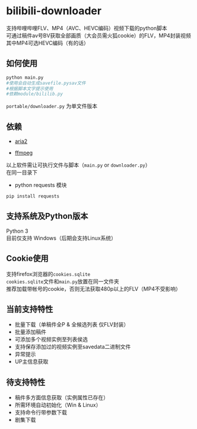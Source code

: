 # bilibili-downloader
支持哔哩哔哩FLV、MP4（AVC、HEVC编码）视频下载的python脚本<br>
可通过稿件av号BV获取全部画质（大会员需火狐cookie）的FLV，MP4封装视频<br>
其中MP4可选HEVC编码（有的话）<br>
## 如何使用
```Bash
python main.py 
#使用会自动生成savefile.pysav文件
#根据脚本文字提示使用
#依赖module/bililib.py
```
`portable/downloader.py` 为单文件版本
## 依赖
* [aria2](https://github.com/aria2/aria2)

* [ffmpeg](https://ffmpeg.org/)

以上软件需让可执行文件与脚本（`main.py` or `downloader.py`）<br>
在同一目录下

* python requests 模块
```Bash
pip install requests
```
## 支持系统及Python版本
Python 3<br>
目前仅支持 Windows（后期会支持Linux系统）
## Cookie使用
支持firefox浏览器的`cookies.sqlite`<br>
`cookies.sqlite`文件和`main.py`放置在同一文件夹<br>
推荐加载带帐号的cookie，否则无法获取480p以上的FLV（MP4不受影响）
## 当前支持特性
+ 批量下载（单稿件全P & 全候选列表 仅FLV封装）
+ 批量添加稿件
+ 可添加多个视频实例至列表侯选
+ 支持保存添加过的视频实例至savedata二进制文件
+ 异常提示
+ UP主信息获取
## 待支持特性
+ 稿件多方面信息获取（实例属性已存在）
+ 所需环境自动初始化（Win & Linux）
+ 支持命令行带参数下载
+ 剧集下载